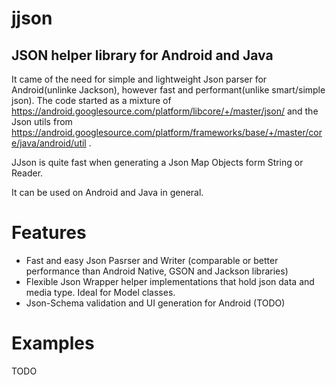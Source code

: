 jjson
=====

JSON helper library for Android and Java
--

It came of the need for simple and lightweight Json parser for Android(unlinke Jackson), however fast and performant(unlike smart/simple json).
The code started as a mixture of https://android.googlesource.com/platform/libcore/+/master/json/ and the Json utils from https://android.googlesource.com/platform/frameworks/base/+/master/core/java/android/util .

JJson is quite fast when generating a Json Map Objects form String or Reader.

It can be used on Android and Java in general.

Features
==
- Fast and easy Json Pasrser and Writer (comparable or better performance than Android Native, GSON and Jackson libraries)
- Flexible Json Wrapper helper implementations that hold json data and media type. Ideal for Model classes.
- Json-Schema validation and UI generation for Android (TODO)

Examples
==
TODO



